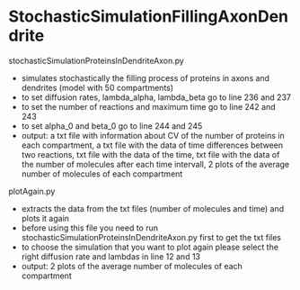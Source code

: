 # StochasticSimulationFillingAxonDendrite

stochasticSimulationProteinsInDendriteAxon.py
- simulates stochastically the filling process of proteins in axons and dendrites (model with 50 compartments)
- to set diffusion rates, lambda_alpha, lambda_beta go to line 236 and 237
- to set the number of reactions and maximum time go to line 242 and 243
- to set alpha_0 and beta_0 go to line 244 and 245
- output: a txt file with information about CV of the number of proteins in each compartment, a txt file with the data of time differences between two reactions, txt file with the data of the time, txt file with the data of the number of molecules after each time intervall, 2 plots of the average number of molecules of each compartment

plotAgain.py
- extracts the data from the txt files (number of molecules and time) and plots it again
- before using this file you need to run stochasticSimulationProteinsInDendriteAxon.py first to get the txt files
- to choose the simulation that you want to plot again please select the right diffusion rate and lambdas in line 12 and 13
- output: 2 plots of the average number of molecules of each compartment



